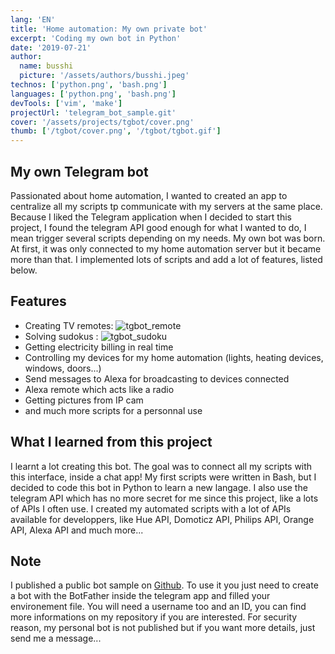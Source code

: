 ```yaml
---
lang: 'EN'
title: 'Home automation: My own private bot'
excerpt: 'Coding my own bot in Python'
date: '2019-07-21'
author:
  name: busshi
  picture: '/assets/authors/busshi.jpeg'
technos: ['python.png', 'bash.png']
languages: ['python.png', 'bash.png']
devTools: ['vim', 'make']
projectUrl: 'telegram_bot_sample.git'
cover: '/assets/projects/tgbot/cover.png'
thumb: ['/tgbot/cover.png', '/tgbot/tgbot.gif']
---
```


## My own Telegram bot

Passionated about home automation, I wanted to created an app to centralize all my scripts tp communicate with my servers at the same place. Because I liked the Telegram application when I decided to start this project, I found the telegram API good enough for what I wanted to do, I mean trigger several scripts depending on my needs. My own bot was born. At first, it was only connected to my home automation server but it became more than that. I implemented lots of scripts and add a lot of features, listed below.

## Features

+ Creating TV remotes:
![tgbot_remote](/assets/projects/tgbot/tgbot_remote.png)
+ Solving sudokus :
![tgbot_sudoku](/assets/projects/tgbot/tgbot_sudoku.png)
+ Getting electricity billing in real time
+ Controlling my devices for my home automation (lights, heating devices, windows, doors...)
+ Send messages to Alexa for broadcasting to devices connected
+ Alexa remote which acts like a radio
+ Getting pictures from IP cam
+ and much more scripts for a personnal use

## What I learned from this project

I learnt a lot creating this bot. The goal was to connect all my scripts with this interface, inside a chat app! My first scripts were written in Bash, but I decided to code this bot in Python to learn a new langage. I also use the telegram API which has no more secret for me since this project, like a lots of APIs I often use. I created my automated scripts with a lot of APIs available for developpers, like Hue API, Domoticz API, Philips API, Orange API, Alexa API and much more...

## Note

I published a public bot sample on [Github](https://github.com/busshi/telegram_bot_sample). To use it you just need to create a bot with the BotFather inside the telegram app and filled your environement file. You will need a username too and an ID, you can find more informations on my repository if you are interested. For security reason, my personal bot is not published but if you want more details, just send me a message...
